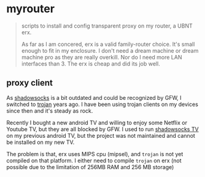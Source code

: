 # myrouter

> scripts to install and config transparent proxy on my router, a UBNT erx.
> 
> As far as I am concered, erx is a valid family-router choice. It's small  enough to fit in my enclosure. I don't need a dream machine or dream machine pro as they are really overkill. Nor do I need more LAN interfaces than 3. The erx is cheap and did its job well.

## proxy client

As [shadowsocks](https://github.com/shadowsocks/shadowsocks) is a bit outdated and could be recognized by GFW, I switched to [trojan](https://github.com/trojan-gfw/trojan) years ago. I have been using trojan clients on my devices since then and it's steady as rock.

Recently I bought a new android TV and willing to enjoy some Netflix or Youtube TV, but they are all blocked by GFW. I used to run [shadowsocks TV](https://play.google.com/store/apps/details?id=com.github.shadowsocks.tv) on my previous android TV, but the project was not maintained and cannot be installed on my new TV.

The problem is that, erx uses MIPS cpu (mipsel), and `trojan` is not yet compiled on that platform. I either need to compile `trojan` on erx (not possible due to the limitation of 256MB RAM and 256 MB storage)
